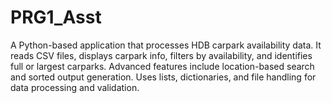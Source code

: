 # PRG1_Asst
A Python-based application that processes HDB carpark availability data. It reads CSV files, displays carpark info, filters by availability, and identifies full or largest carparks. Advanced features include location-based search and sorted output generation. Uses lists, dictionaries, and file handling for data processing and validation.
